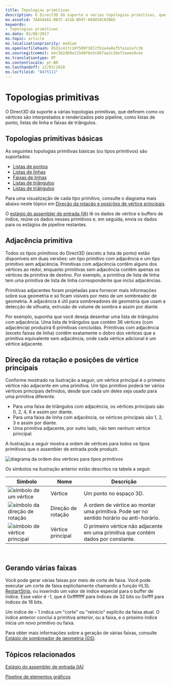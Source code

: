 ```yaml
---
title: Topologias primitivas
description: O Direct3D dá suporte a várias topologias primitivas, que definem como os vértices são interpretados e renderizados pelo pipeline, como listas de ponto, listas de linha e faixas de triângulos.
ms.assetid: 7AA5A4A2-0B7C-431D-B597-684D58C02BA5
keywords:
- Topologias primitivas
ms.date: 02/08/2017
ms.topic: article
ms.localizationpriority: medium
ms.openlocfilehash: 85d1c41fc10f509f3872fb1e4a0af5fa1e1e7c30
ms.sourcegitcommit: b4c502d69a13340f6e3c887aa3c26ef2aeee9cee
ms.translationtype: MT
ms.contentlocale: pt-BR
ms.lasthandoff: 12/03/2018
ms.locfileid: "8475111"
---
```

# <a name="primitive-topologies"></a>Topologias primitivas


O Direct3D dá suporte a várias topologias primitivas, que definem como os vértices são interpretados e renderizados pelo pipeline, como listas de ponto, listas de linha e faixas de triângulos.

## <a name="span-idprimitivetypesspanspan-idprimitivetypesspanspan-idprimitivetypesspanbasic-primitive-topologies"></a><span id="Primitive_Types"></span><span id="primitive_types"></span><span id="PRIMITIVE_TYPES"></span>Topologias primitivas básicas


As seguintes topologias primitivas básicas (ou tipos primitivos) são suportados:

-   [Listas de pontos](point-lists.md)
-   [Listas de linhas](line-lists.md)
-   [Faixas de linhas](line-strips.md)
-   [Listas de triângulos](triangle-lists.md)
-   [Listas de triângulos](triangle-strips.md)

Para uma visualização de cada tipo primitivo, consulte o diagrama mais abaixo neste tópico em [Direção da rotação e posições de vértice principais](#winding-direction-and-leading-vertex-positions).

O [estágio do assembler de entrada (IA)](input-assembler-stage--ia-.md) lê os dados de vértice e buffers de índice, reúne os dados nesses primitivos e, em seguida, envia os dados para os estágios de pipeline restantes.

## <a name="span-idprimitiveadjacencyspanspan-idprimitiveadjacencyspanspan-idprimitiveadjacencyspanprimitive-adjacency"></a><span id="Primitive_Adjacency"></span><span id="primitive_adjacency"></span><span id="PRIMITIVE_ADJACENCY"></span>Adjacência primitiva


Todos os tipos primitivos do Direct3D (exceto a lista de ponto) estão disponíveis em duas versões: um tipo primitivo com adjacência e um tipo primitivo sem adjacência. Primitivas com adjacência contêm alguns dos vértices ao redor, enquanto primitivas sem adjacência contêm apenas os vértices da primitiva de destino. Por exemplo, a primitiva de lista de linha tem uma primitiva de lista de linha correspondente que inclui adjacências.

Primitivas adjacentes foram projetadas para fornecer mais informações sobre sua geometria e só ficam visíveis por meio de um sombreador de geometria. A adjacência é útil para sombreadores de geometria que usam a detecção de silhueta, extrusão de volume de sombra e assim por diante.

Por exemplo, suponha que você deseja desenhar uma lista de triângulos com adjacência. Uma lista de triângulos que contém 36 vértices (com adjacência) produzirá 6 primitivas concluídas. Primitivas com adjacência (exceto faixas de linha) contêm exatamente o dobro dos vértices que a primitiva equivalente sem adjacência, onde cada vértice adicional é um vértice adjacente.

## <a name="span-idwindingdirectionandleadingvertexpositionsspanspan-idwindingdirectionandleadingvertexpositionsspanspan-idwindingdirectionandleadingvertexpositionsspanspan-idwinding-direction-and-leading-vertex-positionsspanwinding-direction-and-leading-vertex-positions"></a><span id="Winding_Direction_and_Leading_Vertex_Positions"></span><span id="winding_direction_and_leading_vertex_positions"></span><span id="WINDING_DIRECTION_AND_LEADING_VERTEX_POSITIONS"></span><span id="winding-direction-and-leading-vertex-positions"></span>Direção da rotação e posições de vértice principais


Conforme mostrado na ilustração a seguir, um vértice principal é o primeiro vértice não adjacente em uma primitiva. Um tipo primitivo poderá ter vários vértices principais definidos, desde que cada um deles seja usado para uma primitiva diferente.

-   Para uma faixa de triângulos com adjacência, os vértices principais são 0, 2, 4, 6 e assim por diante.
-   Para uma faixa de linha com adjacência, os vértices principais são 1, 2, 3 e assim por diante.
-   Uma primitiva adjacente, por outro lado, não tem nenhum vértice principal.

A ilustração a seguir mostra a ordem de vértices para todos os tipos primitivos que o assembler de entrada pode produzir.

![diagrama da ordem dos vértices para tipos primitivos](images/d3d10-primitive-topologies.png)

Os símbolos na ilustração anterior estão descritos na tabela a seguir.

| Símbolo                                                                                   | Nome              | Descrição                                                                         |
|------------------------------------------------------------------------------------------|-------------------|-------------------------------------------------------------------------------------|
| ![símbolo de um vértice](images/d3d10-primitive-topologies-vertex.png)                     | Vértice            | Um ponto no espaço 3D.                                                                |
| ![símbolo da direção de rotação](images/d3d10-primitive-topologies-winding-direction.png) | Direção de rotação | A ordem de vértice ao montar uma primitiva. Pode ser no sentido horário ou anti-horário. |
| ![símbolo de vértice principal](images/d3d10-primitive-topologies-leading-vertex.png)       | Vértice principal    | O primeiro vértice não adjacente em uma primitiva que contém dados por constante.       |

 

## <a name="span-idgeneratingmultiplestripsspanspan-idgeneratingmultiplestripsspanspan-idgeneratingmultiplestripsspangenerating-multiple-strips"></a><span id="Generating_Multiple_Strips"></span><span id="generating_multiple_strips"></span><span id="GENERATING_MULTIPLE_STRIPS"></span>Gerando várias faixas


Você pode gerar várias faixas por meio de corte de faixa. Você pode executar um corte de faixa explicitamente chamando a função HLSL [RestartStrip](https://msdn.microsoft.com/library/windows/desktop/bb509660), ou inserindo um valor de índice especial para o buffer de índice. Esse valor é -1, que é 0xffffffff para índices de 32 bits ou 0xffff para índices de 16 bits.

Um índice de – 1 indica um "corte" ou "reinício" explícito da faixa atual. O índice anterior conclui a primitiva anterior, ou a faixa, e o próximo índice inicia um novo primitivo ou faixa.

Para obter mais informações sobre a geração de várias faixas, consulte [Estágio de sombreador de geometria (GS)](geometry-shader-stage--gs-.md).

## <a name="span-idrelated-topicsspanrelated-topics"></a><span id="related-topics"></span>Tópicos relacionados


[Estágio do assembler de entrada (IA)](input-assembler-stage--ia-.md)

[Pipeline de elementos gráficos](graphics-pipeline.md)

 

 




